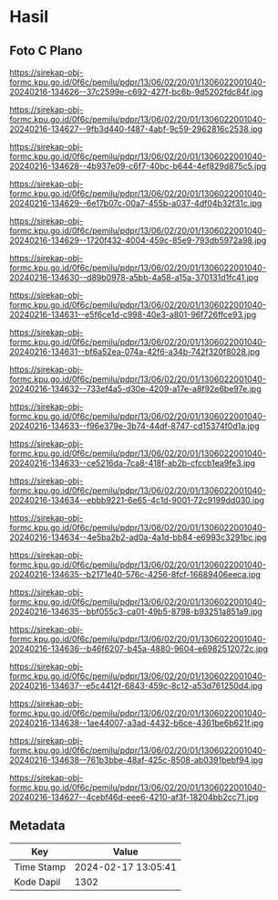 # Hasil

## Foto C Plano

https://sirekap-obj-formc.kpu.go.id/0f6c/pemilu/pdpr/13/06/02/20/01/1306022001040-20240216-134626--37c2599e-c692-427f-bc6b-9d5202fdc84f.jpg

https://sirekap-obj-formc.kpu.go.id/0f6c/pemilu/pdpr/13/06/02/20/01/1306022001040-20240216-134627--9fb3d440-f487-4abf-9c59-2962816c2538.jpg

https://sirekap-obj-formc.kpu.go.id/0f6c/pemilu/pdpr/13/06/02/20/01/1306022001040-20240216-134628--4b937e09-c6f7-40bc-b644-4ef829d875c5.jpg

https://sirekap-obj-formc.kpu.go.id/0f6c/pemilu/pdpr/13/06/02/20/01/1306022001040-20240216-134629--6e17b07c-00a7-455b-a037-4df04b32f31c.jpg

https://sirekap-obj-formc.kpu.go.id/0f6c/pemilu/pdpr/13/06/02/20/01/1306022001040-20240216-134629--1720f432-4004-459c-85e9-793db5972a98.jpg

https://sirekap-obj-formc.kpu.go.id/0f6c/pemilu/pdpr/13/06/02/20/01/1306022001040-20240216-134630--d89b0978-a5bb-4a58-a15a-370131d1fc41.jpg

https://sirekap-obj-formc.kpu.go.id/0f6c/pemilu/pdpr/13/06/02/20/01/1306022001040-20240216-134631--e5f6ce1d-c998-40e3-a801-96f726ffce93.jpg

https://sirekap-obj-formc.kpu.go.id/0f6c/pemilu/pdpr/13/06/02/20/01/1306022001040-20240216-134631--bf6a52ea-074a-42f6-a34b-742f320f8028.jpg

https://sirekap-obj-formc.kpu.go.id/0f6c/pemilu/pdpr/13/06/02/20/01/1306022001040-20240216-134632--733ef4a5-d30e-4209-a17e-a8f92e6be97e.jpg

https://sirekap-obj-formc.kpu.go.id/0f6c/pemilu/pdpr/13/06/02/20/01/1306022001040-20240216-134633--f96e379e-3b74-44df-8747-cd15374f0d1a.jpg

https://sirekap-obj-formc.kpu.go.id/0f6c/pemilu/pdpr/13/06/02/20/01/1306022001040-20240216-134633--ce5216da-7ca8-418f-ab2b-cfccb1ea9fe3.jpg

https://sirekap-obj-formc.kpu.go.id/0f6c/pemilu/pdpr/13/06/02/20/01/1306022001040-20240216-134634--ebbb9221-6e65-4c1d-9001-72c9199dd030.jpg

https://sirekap-obj-formc.kpu.go.id/0f6c/pemilu/pdpr/13/06/02/20/01/1306022001040-20240216-134634--4e5ba2b2-ad0a-4a1d-bb84-e6993c3291bc.jpg

https://sirekap-obj-formc.kpu.go.id/0f6c/pemilu/pdpr/13/06/02/20/01/1306022001040-20240216-134635--b2171e40-576c-4256-8fcf-16689406eeca.jpg

https://sirekap-obj-formc.kpu.go.id/0f6c/pemilu/pdpr/13/06/02/20/01/1306022001040-20240216-134635--bbf055c3-ca01-49b5-8798-b93251a851a9.jpg

https://sirekap-obj-formc.kpu.go.id/0f6c/pemilu/pdpr/13/06/02/20/01/1306022001040-20240216-134636--b46f6207-b45a-4880-9604-e6982512072c.jpg

https://sirekap-obj-formc.kpu.go.id/0f6c/pemilu/pdpr/13/06/02/20/01/1306022001040-20240216-134637--e5c4412f-6843-459c-8c12-a53d761250d4.jpg

https://sirekap-obj-formc.kpu.go.id/0f6c/pemilu/pdpr/13/06/02/20/01/1306022001040-20240216-134638--1ae44007-a3ad-4432-b6ce-4361be6b621f.jpg

https://sirekap-obj-formc.kpu.go.id/0f6c/pemilu/pdpr/13/06/02/20/01/1306022001040-20240216-134638--761b3bbe-48af-425c-8508-ab0391bebf94.jpg

https://sirekap-obj-formc.kpu.go.id/0f6c/pemilu/pdpr/13/06/02/20/01/1306022001040-20240216-134627--4cebf46d-eee6-4210-af3f-18204bb2cc71.jpg


## Metadata

| Key        | Value               |
| ---------- | ------------------- |
| Time Stamp | 2024-02-17 13:05:41 |
| Kode Dapil | 1302                |




